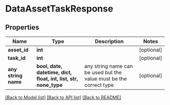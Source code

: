 # DataAssetTaskResponse


## Properties
Name | Type | Description | Notes
------------ | ------------- | ------------- | -------------
**asset_id** | **int** |  | [optional] 
**task_id** | **int** |  | [optional] 
**any string name** | **bool, date, datetime, dict, float, int, list, str, none_type** | any string name can be used but the value must be the correct type | [optional]

[[Back to Model list]](../README.md#documentation-for-models) [[Back to API list]](../README.md#documentation-for-api-endpoints) [[Back to README]](../README.md)


